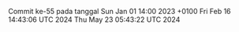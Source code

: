 Commit ke-55 pada tanggal Sun Jan 01 14:00 2023 +0100
Fri Feb 16 14:43:06 UTC 2024
Thu May 23 05:43:22 UTC 2024
